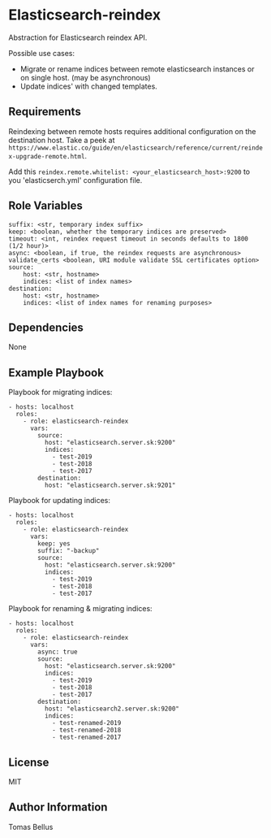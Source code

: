Elasticsearch-reindex
=========

Abstraction for Elasticsearch reindex API.

Possible use cases: 
- Migrate or rename indices between remote elasticsearch instances or on single host. (may be asynchronous)
- Update indices' with changed templates.

Requirements
------------

Reindexing between remote hosts requires additional configuration on the destination host. Take a peek at `https://www.elastic.co/guide/en/elasticsearch/reference/current/reindex-upgrade-remote.html`.

Add this `reindex.remote.whitelist: <your_elasticsearch_host>:9200` to you 'elasticserch.yml' configuration file. 

Role Variables
--------------

    suffix: <str, temporary index suffix>
    keep: <boolean, whether the temporary indices are preserved>
    timeout: <int, reindex request timeout in seconds defaults to 1800 (1/2 hour)>
    async: <boolean, if true, the reindex requests are asynchronous>
    validate_certs <boolean, URI module validate SSL certificates option>
    source:
        host: <str, hostname>
        indices: <list of index names>
    destination:
        host: <str, hostname>
        indices: <list of index names for renaming purposes>

Dependencies
------------

None

Example Playbook
----------------

Playbook for migrating indices:

    - hosts: localhost
      roles:
        - role: elasticsearch-reindex
          vars:
            source:
              host: "elasticsearch.server.sk:9200"
              indices:
                - test-2019
                - test-2018
                - test-2017
            destination:
              host: "elasticsearch.server.sk:9201"

Playbook for updating indices:

    - hosts: localhost
      roles:
        - role: elasticsearch-reindex
          vars:
            keep: yes
            suffix: "-backup"
            source:
              host: "elasticsearch.server.sk:9200"
              indices:
                - test-2019
                - test-2018
                - test-2017

Playbook for renaming & migrating indices:

    - hosts: localhost
      roles:
        - role: elasticsearch-reindex
          vars:
            async: true
            source:
              host: "elasticsearch.server.sk:9200"
              indices:
                - test-2019
                - test-2018
                - test-2017
            destination:
              host: "elasticsearch2.server.sk:9200"
              indices:
                - test-renamed-2019
                - test-renamed-2018
                - test-renamed-2017
License
-------

MIT

Author Information
------------------

Tomas Bellus

